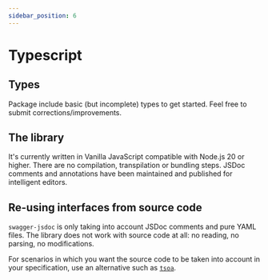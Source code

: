 ```yaml
---
sidebar_position: 6
---
```


# Typescript

## Types

Package include basic (but incomplete) types to get started. Feel free to submit corrections/improvements.

## The library

It's currently written in Vanilla JavaScript compatible with Node.js 20 or higher. There are no compilation, transpilation or bundling steps. JSDoc comments and annotations have been maintained and published for intelligent editors.

## Re-using interfaces from source code

`swagger-jsdoc` is only taking into account JSDoc comments and pure YAML files. The library does not work with source code at all: no reading, no parsing, no modifications.

For scenarios in which you want the source code to be taken into account in your specification, use an alternative such as [`tsoa`](https://github.com/lukeautry/tsoa).
